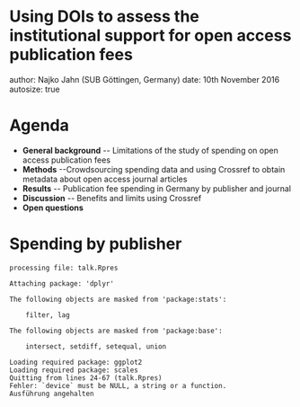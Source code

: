 Using DOIs to assess the institutional support for open access publication fees
========================================================
author: Najko Jahn (SUB Göttingen, Germany)
date: 10th November 2016
autosize: true

Agenda
========================================================

- **General background**
-- Limitations of the study of spending on open access publication fees
- **Methods** 
  --Crowdsourcing spending data and using Crossref to obtain metadata about open access journal articles
- **Results**
  -- Publication fee spending in Germany by publisher and journal
- **Discussion**
 -- Benefits and limits using Crossref
- **Open questions**

Spending by publisher 
========================================================





```
processing file: talk.Rpres

Attaching package: 'dplyr'

The following objects are masked from 'package:stats':

    filter, lag

The following objects are masked from 'package:base':

    intersect, setdiff, setequal, union

Loading required package: ggplot2
Loading required package: scales
Quitting from lines 24-67 (talk.Rpres) 
Fehler: `device` must be NULL, a string or a function.
Ausführung angehalten
```
